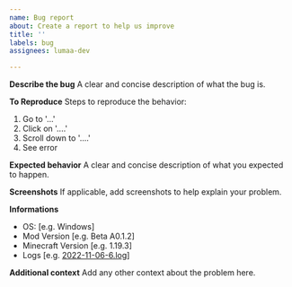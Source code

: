 ```yaml
---
name: Bug report
about: Create a report to help us improve
title: ''
labels: bug
assignees: lumaa-dev

---
```


**Describe the bug**
A clear and concise description of what the bug is.

**To Reproduce**
Steps to reproduce the behavior:
1. Go to '...'
2. Click on '....'
3. Scroll down to '....'
4. See error

**Expected behavior**
A clear and concise description of what you expected to happen.

**Screenshots**
If applicable, add screenshots to help explain your problem.

**Informations**
 - OS: [e.g. Windows]
 - Mod Version [e.g. Beta A0.1.2]
- Minecraft Version [e.g. 1.19.3]
- Logs [e.g. [2022-11-06-6.log](https://github.com/u-lumaa/BackroomsMod/files/9946924/2022-11-06-6.log)]

**Additional context**
Add any other context about the problem here.
